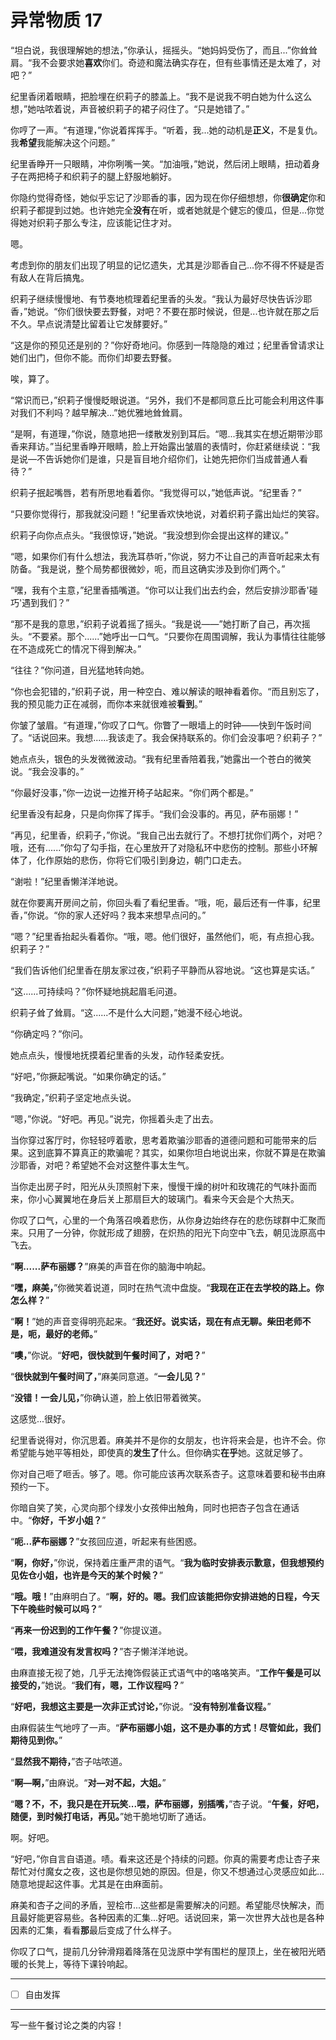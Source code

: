 # 异常物质 17

“坦白说，我很理解她的想法，”你承认，摇摇头。“她妈妈受伤了，而且...”你耸耸肩。“我不会要求她**喜欢**你们。奇迹和魔法确实存在，但有些事情还是太难了，对吧？”

纪里香闭着眼睛，把脸埋在织莉子的膝盖上。“我不是说我不明白她为什么这么想，”她咕哝着说，声音被织莉子的裙子闷住了。“只是她错了。”

你哼了一声。“有道理，”你说着挥挥手。“听着，我...她的动机是**正义**，不是复仇。我**希望**我能解决这个问题。”

纪里香睁开一只眼睛，冲你咧嘴一笑。“加油哦，”她说，然后闭上眼睛，扭动着身子在两把椅子和织莉子的腿上舒服地躺好。

你隐约觉得奇怪，她似乎忘记了沙耶香的事，因为现在你仔细想想，你**很确定**你和织莉子都提到过她。也许她完全**没有**在听，或者她就是个健忘的傻瓜，但是...你觉得她对织莉子那么专注，应该能记住才对。

嗯。

考虑到你的朋友们出现了明显的记忆遗失，尤其是沙耶香自己...你不得不怀疑是否有敌人在背后搞鬼。

织莉子继续慢慢地、有节奏地梳理着纪里香的头发。“我认为最好尽快告诉沙耶香，”她说。“你们很快要去野餐，对吧？不要在那时候说，但是...也许就在那之后不久。早点说清楚比留着让它发酵要好。”

“这是你的预见还是别的？”你好奇地问。你感到一阵隐隐的难过；纪里香曾请求让她们出门，但你不能。而你们却要去野餐。

唉，算了。

“常识而已，”织莉子慢慢眨眼说道。“另外，我们不是都同意丘比可能会利用这件事对我们不利吗？越早解决...”她优雅地耸耸肩。

“是啊，有道理，”你说，随意地把一缕散发别到耳后。“嗯...我其实在想近期带沙耶香来拜访。”当纪里香睁开眼睛，脸上开始露出皱眉的表情时，你赶紧继续说：“我是说—不告诉她你们是谁，只是盲目地介绍你们，让她先把你们当成普通人看待？”

织莉子抿起嘴唇，若有所思地看着你。“我觉得可以，”她低声说。“纪里香？”

“只要你觉得行，那我就没问题！”纪里香欢快地说，对着织莉子露出灿烂的笑容。

织莉子向你点点头。“我很惊讶，”她说。“我没想到你会提出这样的建议。”

“嗯，如果你们有什么想法，我洗耳恭听，”你说，努力不让自己的声音听起来太有防备。“我是说，整个局势都很微妙，呃，而且这确实涉及到你们两个。”

“嘿，我有个主意，”纪里香插嘴道。“你可以让我们出去约会，然后安排沙耶香'碰巧'遇到我们？”

“那不是我的意思，”织莉子说着摇了摇头。“我是说——”她打断了自己，再次摇头。“不要紧。那个......”她呼出一口气。“只要你在周围调解，我认为事情往往能够在不造成死亡的情况下得到解决。”

“往往？”你问道，目光猛地转向她。

“你也会犯错的，”织莉子说，用一种空白、难以解读的眼神看着你。“而且别忘了，我的预见能力正在减弱，而你本来就很难被**看到**。”

你皱了皱眉。“有道理，”你叹了口气。你瞥了一眼墙上的时钟——快到午饭时间了。“话说回来。我想......我该走了。我会保持联系的。你们会没事吧？织莉子？”

她点点头，银色的头发微微波动。“我有纪里香陪着我，”她露出一个苍白的微笑说。“我会没事的。”

“你最好没事，”你一边说一边推开椅子站起来。“你们两个都是。”

纪里香没有起身，只是向你挥了挥手。“我们会没事的。再见，萨布丽娜！”

“再见，纪里香，织莉子，”你说。“我自己出去就行了。不想打扰你们两个，对吧？哦，还有......”你勾了勾手指，在心里放开了对隐私环中悲伤的控制。那些小环解体了，化作原始的悲伤，你将它们吸引到身边，朝门口走去。

“谢啦！”纪里香懒洋洋地说。

就在你要离开房间之前，你回头看了看纪里香。“哦，呃，最后还有一件事，纪里香，”你说。“你的家人还好吗？我本来想早点问的。”

“嗯？”纪里香抬起头看着你。“哦，嗯。他们很好，虽然他们，呃，有点担心我。织莉子？”

“我们告诉他们纪里香在朋友家过夜，”织莉子平静而从容地说。“这也算是实话。”

“这......可持续吗？”你怀疑地挑起眉毛问道。

织莉子耸了耸肩。“这......不是什么大问题，”她漫不经心地说。

“你确定吗？”你问。

她点点头，慢慢地抚摸着纪里香的头发，动作轻柔安抚。

“好吧，”你撅起嘴说。“如果你确定的话。”

“我确定，”织莉子坚定地点头说。

“嗯，”你说。“好吧。再见。”说完，你摇着头走了出去。

当你穿过客厅时，你轻轻哼着歌，思考着欺骗沙耶香的道德问题和可能带来的后果。这到底算不算真正的欺骗呢？其实，如果你坦白地说出来，你就不算是在欺骗沙耶香，对吧？希望她不会对这整件事太生气。

当你走出房子时，阳光从头顶照射下来，慢慢干燥的树叶和玫瑰花的气味扑面而来，你小心翼翼地在身后关上那扇巨大的玻璃门。看来今天会是个大热天。

你叹了口气，心里的一个角落召唤着悲伤，从你身边始终存在的悲伤球群中汇聚而来。只用了一分钟，你就形成了翅膀，在炽热的阳光下向空中飞去，朝见泷原高中飞去。

“**啊......萨布丽娜？**”麻美的声音在你的脑海中响起。

“**嘿，麻美，**”你微笑着说道，同时在热气流中盘旋。“**我现在正在去学校的路上。你怎么样？**”

“**啊！**”她的声音变得明亮起来。“**我还好。说实话，现在有点无聊。柴田老师不是，呃，最好的老师。**”

“**噢，**”你说。“**好吧，很快就到午餐时间了，对吧？**”

“**很快就到午餐时间了，**”麻美同意道。“**一会儿见？**”

“**没错！一会儿见，**”你确认道，脸上依旧带着微笑。

这感觉...很好。

纪里香说得对，你沉思着。麻美并不是你的女朋友，也许将来会是，也许不会。你希望能与她平等相处，即使真的**发生了**什么。但你确实**在乎**她。这就足够了。

你对自己咂了咂舌。够了。嗯。你可能应该再次联系杏子。这意味着要和秘书由麻预约一下。

你暗自笑了笑，心灵向那个绿发小女孩伸出触角，同时也把杏子包含在通话中。“**你好，千岁小姐？**”

“**呃...萨布丽娜？**”女孩回应道，听起来有些困惑。

“**啊，你好，**”你说，保持着庄重严肃的语气。“**我为临时安排表示歉意，但我想预约见佐仓小姐，也许是今天的某个时候？**”

“**哦。哦！**”由麻明白了。“**啊，好的。嗯。我们应该能把你安排进她的日程，今天下午晚些时候可以吗？**”

“**再来一份迟到的工作午餐？**”你提议道。

“**喂，我难道没有发言权吗？**”杏子懒洋洋地说。

由麻直接无视了她，几乎无法掩饰假装正式语气中的咯咯笑声。“**工作午餐是可以接受的，**”她说。“**我们有，嗯，工作议程吗？**”

“**好吧，我想这主要是一次非正式讨论，**”你说。“**没有特别准备议程。**”

由麻假装生气地哼了一声。“**萨布丽娜小姐，这不是办事的方式！尽管如此，我们期待见到你。**”

“**显然我不期待，**”杏子咕哝道。

“**啊—啊，**”由麻说。“**对—对不起，大姐。**”

“**嗯？不，不，我只是在开玩笑...喂，萨布丽娜，别插嘴，**”杏子说。“**午餐，好吧，随便，到时候打电话，再见。**”她干脆地切断了通话。

啊。好吧。

“好吧，”你自言自语道。啧。看来这还是个持续的问题。你真的需要考虑让杏子来帮忙对付魔女之夜，这也是你想见她的原因。但是，你又不想通过心灵感应如此...随意地提起这件事。尤其是在由麻面前。

麻美和杏子之间的矛盾，翌桧市...这些都是需要解决的问题。希望能尽快解决，而且最好能更容易些。各种因素的汇集...好吧。话说回来，第一次世界大战也是各种因素的汇集，看看**那**最后变成了什么样子。

你叹了口气，提前几分钟滑翔着降落在见泷原中学有围栏的屋顶上，坐在被阳光晒暖的长凳上，等待下课铃响起。

---

- [ ] 自由发挥

---

写一些午餐讨论之类的内容！
